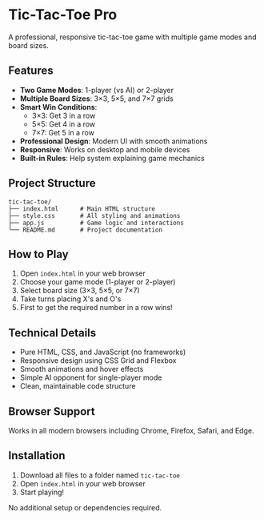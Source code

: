 # Tic-Tac-Toe Pro

A professional, responsive tic-tac-toe game with multiple game modes and board sizes.

## Features

- **Two Game Modes**: 1-player (vs AI) or 2-player
- **Multiple Board Sizes**: 3×3, 5×5, and 7×7 grids
- **Smart Win Conditions**: 
  - 3×3: Get 3 in a row
  - 5×5: Get 4 in a row  
  - 7×7: Get 5 in a row
- **Professional Design**: Modern UI with smooth animations
- **Responsive**: Works on desktop and mobile devices
- **Built-in Rules**: Help system explaining game mechanics

## Project Structure

```
tic-tac-toe/
├── index.html      # Main HTML structure
├── style.css       # All styling and animations
├── app.js          # Game logic and interactions
└── README.md       # Project documentation
```

## How to Play

1. Open `index.html` in your web browser
2. Choose your game mode (1-player or 2-player)
3. Select board size (3×3, 5×5, or 7×7)
4. Take turns placing X's and O's
5. First to get the required number in a row wins!

## Technical Details

- Pure HTML, CSS, and JavaScript (no frameworks)
- Responsive design using CSS Grid and Flexbox
- Smooth animations and hover effects
- Simple AI opponent for single-player mode
- Clean, maintainable code structure

## Browser Support

Works in all modern browsers including Chrome, Firefox, Safari, and Edge.

## Installation

1. Download all files to a folder named `tic-tac-toe`
2. Open `index.html` in your web browser
3. Start playing!

No additional setup or dependencies required.